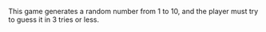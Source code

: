 This game generates a random number from 1 to 10, and the player must try to guess it in 3 tries or less.
